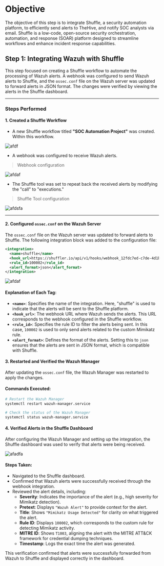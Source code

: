 # Objective

The objective of this step is to integrate Shuffle, a security automation platform, to efficiently send alerts to TheHive, and notify SOC analysts via email. Shuffle is a low-code, open-source security orchestration, automation, and response (SOAR) platform designed to streamline workflows and enhance incident response capabilities.

## Step 1: Integrating Wazuh with Shuffle

This step focused on creating a Shuffle workflow to automate the processing of Wazuh alerts. A webhook was configured to send Wazuh alerts to Shuffle, and the `ossec.conf` file on the Wazuh server was updated to forward alerts in JSON format. The changes were verified by viewing the alerts in the Shuffle dashboard.

---

### Steps Performed

#### 1. Created a Shuffle Workflow
- A new Shuffle workflow titled **"SOC Automation Project"** was created. Within this workflow.

![afdf](https://i.imgur.com/ApEBwcK.png)


- A webhook was configured to receive Wazuh alerts.

> Webhook configuration

![afdaf](https://i.imgur.com/WNGiidp.png)

- The Shuffle tool was set to repeat back the received alerts by modifying the "call" to "executions."

> Shuffle Tool configuration

![afdsfa](https://i.imgur.com/u7IPJS9.png)


---

#### 2. Configured `ossec.conf` on the Wazuh Server
The `ossec.conf` file on the Wazuh server was updated to forward alerts to Shuffle. The following integration block was added to the configuration file:

```xml
<integration>
  <name>shuffle</name>
  <hook_url>https://shuffler.io/api/v1/hooks/webhook_12fdc7ed-c7de-4d1b-aa84-c2411d86d164</hook_url>
  <rule_id>100002</rule_id>
  <alert_format>json</alert_format>
</integration>

```

![afdaf](https://i.imgur.com/oazFQKh.png)

#### Explanation of Each Tag:

- **`<name>`**: Specifies the name of the integration. Here, "shuffle" is used to indicate that the alerts will be sent to the Shuffle platform.
- **`<hook_url>`**: The webhook URL where Wazuh sends the alerts. This URL corresponds to the webhook configured in the Shuffle workflow.
- **`<rule_id>`**: Specifies the rule ID to filter the alerts being sent. In this case, `100002` is used to only send alerts related to the custom Mimikatz rule.
- **`<alert_format>`**: Defines the format of the alerts. Setting this to `json` ensures that the alerts are sent in JSON format, which is compatible with Shuffle.


#### 3. Restarted and Verified the Wazuh Manager
After updating the `ossec.conf` file, the Wazuh Manager was restarted to apply the changes.

#### Commands Executed:
```bash
# Restart the Wazuh Manager
systemctl restart wazuh-manager.service

# Check the status of the Wazuh Manager
systemctl status wazuh-manager.service

```

#### 4. Verified Alerts in the Shuffle Dashboard
After configuring the Wazuh Manager and setting up the integration, the Shuffle dashboard was used to verify that alerts were being received.

![afadfa](https://i.imgur.com/cUvv7Qy.png)

#### Steps Taken:
- Navigated to the Shuffle dashboard.
- Confirmed that Wazuh alerts were successfully received through the webhook integration.
- Reviewed the alert details, including:
  - **Severity**: Indicates the importance of the alert (e.g., high severity for Mimikatz detection).
  - **Pretext**: Displays `"Wazuh Alert"` to provide context for the alert.
  - **Title**: Shows `"Mimikatz Usage Detected"` for clarity on what triggered the alert.
  - **Rule ID**: Displays `100002`, which corresponds to the custom rule for detecting Mimikatz activity.
  - **MITRE ID**: Shows `T1003`, aligning the alert with the MITRE ATT&CK framework for credential dumping techniques.
  - **Timestamp**: Logs the exact time the alert was generated.

This verification confirmed that alerts were successfully forwarded from Wazuh to Shuffle and displayed correctly in the dashboard.


